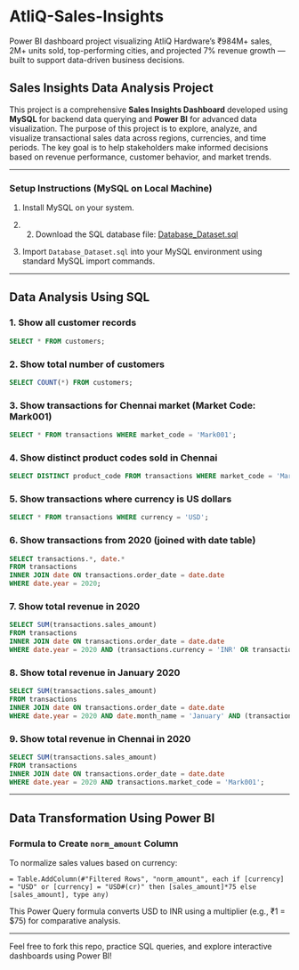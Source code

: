 # AtliQ-Sales-Insights
Power BI dashboard project visualizing AtliQ Hardware’s ₹984M+ sales, 2M+ units sold, top-performing cities, and projected 7% revenue growth — built to support data-driven business decisions.

## Sales Insights Data Analysis Project

This project is a comprehensive **Sales Insights Dashboard** developed using **MySQL** for backend data querying and **Power BI** for advanced data visualization. The purpose of this project is to explore, analyze, and visualize transactional sales data across regions, currencies, and time periods. The key goal is to help stakeholders make informed decisions based on revenue performance, customer behavior, and market trends.

---

### Setup Instructions (MySQL on Local Machine)

1. Install MySQL on your system.

2. 2. Download the SQL database file: [Database_Dataset.sql](https://github.com/chowhan123/AtliQ-Sales-Insights/blob/main/Database%20DataSet.sql)
   
3. Import `Database_Dataset.sql` into your MySQL environment using standard MySQL import commands.

---

## Data Analysis Using SQL

### 1. Show all customer records

```sql
SELECT * FROM customers;
```

### 2. Show total number of customers

```sql
SELECT COUNT(*) FROM customers;
```

### 3. Show transactions for Chennai market (Market Code: Mark001)

```sql
SELECT * FROM transactions WHERE market_code = 'Mark001';
```

### 4. Show distinct product codes sold in Chennai

```sql
SELECT DISTINCT product_code FROM transactions WHERE market_code = 'Mark001';
```

### 5. Show transactions where currency is US dollars

```sql
SELECT * FROM transactions WHERE currency = 'USD';
```

### 6. Show transactions from 2020 (joined with date table)

```sql
SELECT transactions.*, date.*
FROM transactions
INNER JOIN date ON transactions.order_date = date.date
WHERE date.year = 2020;
```

### 7. Show total revenue in 2020

```sql
SELECT SUM(transactions.sales_amount)
FROM transactions
INNER JOIN date ON transactions.order_date = date.date
WHERE date.year = 2020 AND (transactions.currency = 'INR' OR transactions.currency = 'USD');
```

### 8. Show total revenue in January 2020

```sql
SELECT SUM(transactions.sales_amount)
FROM transactions
INNER JOIN date ON transactions.order_date = date.date
WHERE date.year = 2020 AND date.month_name = 'January' AND (transactions.currency = 'INR' OR transactions.currency = 'USD');
```

### 9. Show total revenue in Chennai in 2020

```sql
SELECT SUM(transactions.sales_amount)
FROM transactions
INNER JOIN date ON transactions.order_date = date.date
WHERE date.year = 2020 AND transactions.market_code = 'Mark001';
```

---

## Data Transformation Using Power BI

### Formula to Create `norm_amount` Column

To normalize sales values based on currency:

```powerquery
= Table.AddColumn(#"Filtered Rows", "norm_amount", each if [currency] = "USD" or [currency] = "USD#(cr)" then [sales_amount]*75 else [sales_amount], type any)
```

This Power Query formula converts USD to INR using a multiplier (e.g., ₹1 = \$75) for comparative analysis.

---



Feel free to fork this repo, practice SQL queries, and explore interactive dashboards using Power BI!

